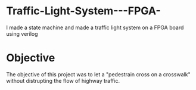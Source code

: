 # Traffic-Light-System---FPGA-
I made a state machine and made a traffic light system on a FPGA board using verilog
# Objective
The objective of this project was to let a "pedestrain cross on a crosswalk" without distrupting the flow of highway traffic.
